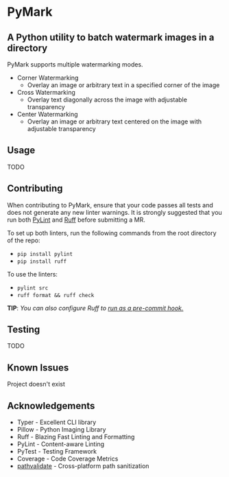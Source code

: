 # PyMark
## A Python utility to batch watermark images in a directory

PyMark supports multiple watermarking modes. 

- Corner Watermarking
  - Overlay an image or arbitrary text in a specified corner of the image
- Cross Watermarking
  - Overlay text diagonally across the image with adjustable transparency
- Center Watermarking
  - Overlay an image or arbitrary text centered on the image with adjustable transparency

## Usage
 
TODO

## Contributing

When contributing to PyMark, ensure that your code passes all tests and does not generate any new linter warnings. It is strongly suggested that you run both [PyLint](https://www.pylint.org/) and [Ruff](https://docs.astral.sh/ruff/installation/) before submitting a MR. 

To set up both linters, run the following commands from the root directory of the repo:
- `pip install pylint`
- `pip install ruff`

To use the linters:
- `pylint src`
- `ruff format && ruff check`

**TIP**: _You can also configure Ruff to [run as a pre-commit hook.](https://docs.astral.sh/ruff/integrations/#pre-commit)_
## Testing

TODO

## Known Issues

Project doesn't exist

## Acknowledgements

- Typer - Excellent CLI library
- Pillow - Python Imaging Library
- Ruff - Blazing Fast Linting and Formatting
- PyLint - Content-aware Linting
- PyTest - Testing Framework
- Coverage - Code Coverage Metrics
- [pathvalidate](https://pypi.org/project/pathvalidate/) - Cross-platform path sanitization
